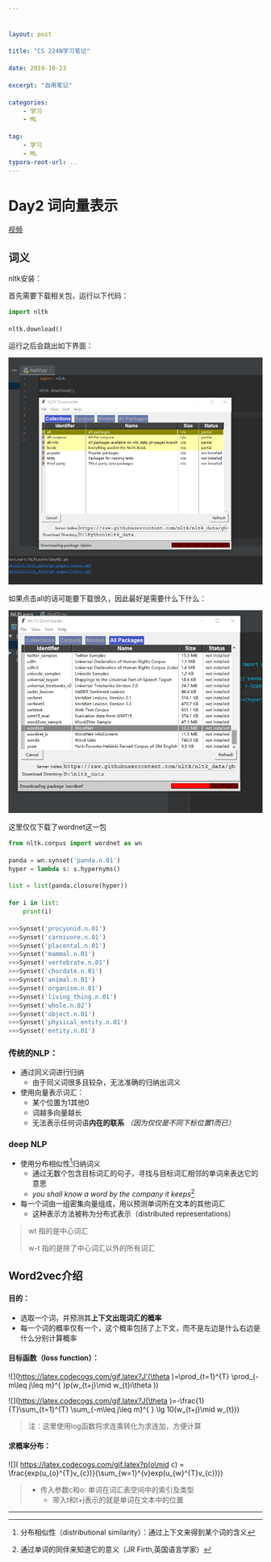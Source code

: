 ```yaml
---


layout: post

title: "CS 224N学习笔记"

date: 2019-10-23

excerpt: "自用笔记"

categories: 
	- 学习
	- ML

tag: 
	- 学习
	- ML
typora-root-url: ..
---
```




# Day2 词向量表示



[视频](https://www.bilibili.com/video/av41393758)





## 词义

nltk安装：

首先需要下载相关包，运行以下代码：

```python
import nltk

nltk.download()
```

运行之后会跳出如下界面：

![正常下载界面](/images/posts/nlp02/nltkdl.png)

如果点击all的话可能要下载很久，因此最好是需要什么下什么：

![](/images/posts/nlp02/nltkdl2.png)

这里仅仅下载了wordnet这一包

```python
from nltk.corpus import wordnet as wn

panda = wn.synset('panda.n.01')
hyper = lambda s: s.hypernyms()

list = list(panda.closure(hyper))

for i in list:
    print(i)
    
>>>Synset('procyonid.n.01')
>>>Synset('carnivore.n.01')
>>>Synset('placental.n.01')
>>>Synset('mammal.n.01')
>>>Synset('vertebrate.n.01')
>>>Synset('chordate.n.01')
>>>Synset('animal.n.01')
>>>Synset('organism.n.01')
>>>Synset('living_thing.n.01')
>>>Synset('whole.n.02')
>>>Synset('object.n.01')
>>>Synset('physical_entity.n.01')
>>>Synset('entity.n.01')
```



### 传统的NLP：

- 通过同义词进行归纳
  - 由于同义词很多且较杂，无法准确的归纳出词义
- 使用向量表示词汇：
  - 某个位置为1其他0
  - 词越多向量越长
  - 无法表示任何词语**内在的联系** *（因为仅仅是不同下标位置1而已）*



### deep NLP

- 使用分布相似性[^1]归纳词义
  - 通过无数个包含目标词汇的句子，寻找与目标词汇相邻的单词来表达它的意思
  - *you shall know a word by the company it keeps*[^2]
- 每一个词由一组密集向量组成，用以预测单词所在文本的其他词汇
  - 这种表示方法被称为分布式表示（distributed representations）



> wt 指的是中心词汇
>
> w-t 指的是除了中心词汇以外的所有词汇



## Word2vec介绍

#### 目的：

- 选取一个词，并预测其**上下文出现词汇的概率**
- 每一个词的概率仅有一个，这个概率包括了上下文，而不是左边是什么右边是什么分别计算概率

#### 目标函数（loss function）：

![](https://latex.codecogs.com/gif.latex?J'(\theta )=\prod_{t=1}^{T} \prod_{-m\leq j\leq m}^{ }p(w_{t+j}\mid w_{t}i\theta ))

![](https://latex.codecogs.com/gif.latex?J(\theta )=-\frac{1}{T}\sum_{t=1}^{T} \sum_{-m\leq j\leq m}^{ } \lg 10(w_{t+j}\mid w_{t}))

> 注：这里使用log函数将求连乘转化为求连加，方便计算

#### 求概率分布：

![]( https://latex.codecogs.com/gif.latex?p(o\mid c) = \frac{exp(u_{o}^{T}v_{c})}{\sum_{w=1}^{v}exp(u_{w}^{T}v_{c})})

> - 传入参数c和o: 单词在词汇表空间中的索引及类型
>   - 带入t和t+j表示的就是单词在文本中的位置
>
> 

------




[^1]:  分布相似性（distributional similarity）：通过上下文来得到某个词的含义
[^2]:  通过单词的同伴来知道它的意义（JR Firth,英国语言学家）

